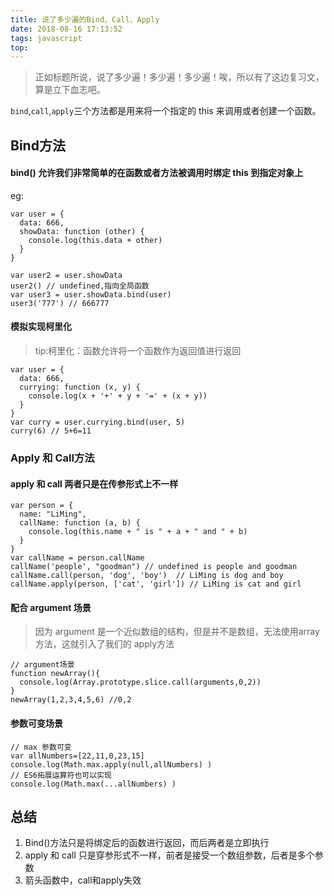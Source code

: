 ```yaml
---
title: 说了多少遍的Bind、Call、Apply
date: 2018-08-16 17:13:52
tags: javascript
top:
---
```

>正如标题所说，说了多少遍！多少遍！多少遍！唉，所以有了这边复习文，算是立下血志吧。

`bind`,`call`,`apply`三个方法都是用来将一个指定的 this 来调用或者创建一个函数。

## Bind方法

#### bind() 允许我们非常简单的在函数或者方法被调用时绑定 this 到指定对象上
eg:
```
var user = {
  data: 666,
  showData: function (other) {
    console.log(this.data + other)
  }
}

var user2 = user.showData
user2() // undefined,指向全局函数
var user3 = user.showData.bind(user)
user3('777') // 666777

```

#### 模拟实现柯里化
>tip:柯里化：函数允许将一个函数作为返回值进行返回

```
var user = {
  data: 666,
  currying: function (x, y) {
    console.log(x + '+' + y + '=' + (x + y))
  }
}
var curry = user.currying.bind(user, 5)
curry(6) // 5+6=11
```

### Apply 和 Call方法

#### apply 和 call 两者只是在传参形式上不一样

```
var person = {
  name: "LiMing",
  callName: function (a, b) {
    console.log(this.name + " is " + a + " and " + b)
  }
}
var callName = person.callName
callName('people', "goodman") // undefined is people and goodman
callName.call(person, 'dog', 'boy')  // LiMing is dog and boy
callName.apply(person, ['cat', 'girl']) // LiMing is cat and girl
```

#### 配合 argument 场景
> 因为 argument 是一个近似数组的结构，但是并不是数组，无法使用array方法，这就引入了我们的 apply方法

```
// argument场景
function newArray(){
  console.log(Array.prototype.slice.call(arguments,0,2))
}
newArray(1,2,3,4,5,6) //0,2
```

#### 参数可变场景
```
// max 参数可变
var allNumbers=[22,11,0,23,15]
console.log(Math.max.apply(null,allNumbers) )
// ES6拓展运算符也可以实现
console.log(Math.max(...allNumbers) )
```

## 总结
1. Bind()方法只是将绑定后的函数进行返回，而后两者是立即执行
2. apply 和 call 只是穿参形式不一样，前者是接受一个数组参数，后者是多个参数
3. 箭头函数中，call和apply失效
